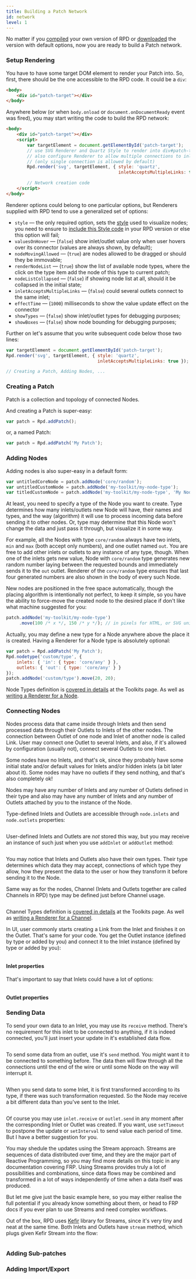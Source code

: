 ```yaml
---
title: Building a Patch Network
id: network
level: 1
---
```


No matter if you [compiled](./setup.html#Compilation) your own version of RPD or [downloaded](./setup.html#Download) the version with default options, now you are ready to build a Patch network.

<!-- Here's an example of a very simple patch, just to give you an idea on how easy it is to build one:

```html
<div id="patch-target"></div>
<script>
    var targetElement = document.getElementById('patch-target');
    var patch = Rpd.render('svg', targetElement, { style: 'quartz' });
    var randomNode = patch.addNode('core/random', 'Random');    
    var numberNode = patch.addNode('core/number', 'Number');
    randomNode.outlets['out'].connect(numberNode.inlets['in']);
    randomNode.inlets['min'].receive(10);
    randomNode.inlets['max'].receive(Kefir.repeat(function() {
        return Kefir.sequentially(1000, [100, 1000, 10000]);
    })); // will sequence 100, 1000, 10000, 100, 1000, 1000, ... sending new value every second
</script>
```

But of course that's not everything RPD capable of — there are much, much more possibilities covered below, and they may help you build very complex Patches. -->

### Setup Rendering

You have to have some target DOM element to render your Patch into. So, first,
there should be the one accessible to the RPD code. It could be a `div`:

```html
<body>
    <div id="patch-target"></div>
</body>
```

Anywhere below (or when `body.onload` or `document.onDocumentReady` event was fired), you may start writing the code to build the RPD network:

```html
<body>
    <div id="patch-target"></div>
    <script>
        var targetElement = document.getElementById('patch-target');
        // use SVG Renderer and Quartz Style to render into div#patch-target,
        // also configure Renderer to allow multiple connections to inlets
        // (only single connection is allowed by default)
        Rpd.render('svg', targetElement, { style: 'quartz',
                                           inletAcceptsMultipleLinks: true });

        // Network creation code
    </script>
</body>
```

Renderer options could belong to one particular options, but Renderers supplied with RPD tend to use a generalized set of options:

* `style` — the only required option, sets the [style](../examples.html#styles-and-renderers) used to visualize nodes; you need to ensure to [include this Style code](./setup.html#compilation-options) in your RPD version or else this option will fail;
* `valuesOnHover` — (`false`) show inlet/outlet value only when user hovers over its connector (values are always shown, by default);
* `nodeMovingAllowed` — (`true`) are nodes allowed to be dragged or should they be immovable;
* `renderNodeList` — (`true`) show the list of available node types, where the click on the type item add the node of this type to current patch;
* `nodeListCollapsed` — (`false`) if showing node list at all, should it be collapsed in the initial state;
* `inletAcceptsMultipleLinks` — (`false`) could several outlets connect to the same inlet;
* `effectTime` — (`1000`) milliseconds to show the value update effect on the connector
* `showTypes` — (`false`) show inlet/outlet types for debugging purposes;
* `showBoxes` — (`false`) show node bounding for debugging purposes;

Further on let's assume that you write subsequent code below those two lines:

```javascript
var targetElement = document.getElementById('patch-target');
Rpd.render('svg', targetElement, { style: 'quartz',
                                   inletAcceptsMultipleLinks: true });

// Creating a Patch, Adding Nodes, ...
```

### Creating a Patch

Patch is a collection and topology of connected Nodes.

And creating a Patch is super-easy:

```javascript
var patch = Rpd.addPatch();
```

or, a named Patch:

```javascript
var patch = Rpd.addPatch('My Patch');
```

### Adding Nodes

Adding nodes is also super-easy in a default form:

```javascript
var untitledCoreNode = patch.addNode('core/random');
var untitledCustomNode = patch.addNode('my-toolkit/my-node-type');
var titledCustomNode = patch.addNode('my-toolkit/my-node-type', 'My Node');
```

At least, you need to specify a type of the Node you want to create. Type determines how many inlets/outlets new Node will have, their names and types, and the way (algorithm) it will use to process incoming data before sending it to other nodes. Or, type may determine that this Node won't change the data and just pass it through, but visualize it in some way.

For example, all the Nodes with type `core/random` always have two inlets, `min` and `max` (both accept only numbers), and one outlet named `out`. You are free to add other inlets or outlets to any instance of any type, though. When one of the inlets gets new value, Node with `core/random` type generates new random number laying between the requested bounds and immediately sends it to the `out` outlet. Renderer of the `core/random` type ensures that last four generated numbers are also shown in the body of every such Node.

New nodes are positioned in the free space automatically, though the placing algorithm is intentionally not perfect, to keep it simple, so you have the ability to force-move the created node to the desired place if don't like what machine suggested for you:

```javascript
patch.addNode('my-toolkit/my-node-type')
     .move(100 /* x */, 150 /* y */); // in pixels for HTML, or SVG units
```


<!-- But nodes also could have options you may find useful. These options are passed as an object:

```javascript

```

* -->

Actually, you may define a new type for a Node anywhere above the place it is created. Having a Renderer for a Node type is absolutely optional:

```javascript
var patch = Rpd.addPatch('My Patch');
Rpd.nodetype('custom/type', {
    inlets: { 'in': { type: 'core/any' } },
    outlets: { 'out': { type: 'core/any' } }
});
patch.addNode('custom/type').move(20, 20);
```

<!-- TODO: embedded example -->

Node Types definition is [covered in details](./toolkits.html#defining-node-type) at the Toolkits page. As well as [writing a Renderer for a Node](./toolkits.html#writing-node-renderer).

### Connecting Nodes

Nodes process data that came inside through Inlets and then send processed data through their Outlets to Inlets of the other nodes. The connection between Outlet of one node and Inlet of another node is called Link. User may connect one Outlet to several Inlets, and also, if it's allowed by configuration (usually not), connect several Outlets to one Inlet.

<!-- TODO: some picture about how the process goes -->

Some nodes have no Inlets, and that's ok, since they probably have some initial state and/or default values for Inlets and/or hidden inlets (a bit later about it). Some nodes may have no outlets if they send nothing, and that's also completely ok!

Nodes may have any number of Inlets and any number of Outlets defined in their type and also may have any number of Inlets and any number of Outlets attached by you to the instance of the Node.

Type-defined Inlets and Outlets are accessible through `node.inlets` and `node.outlets` properties:

```javascript
```

User-defined Inlets and Outlets are _not_ stored this way, <!-- (since it's not allowed to mutate Node state from the code) --> but you may receive an instance of such just when you use `addInlet` or `addOutlet` method:

```javascript
```

You may notice that Inlets and Outlets also have their own types. Their type determines which data they may accept, connections of which type they allow, how they present the data to the user or how they transform it before sending it to the Node.

Same way as for the nodes, Channel (Inlets and Outlets together are called Channels in RPD) type may be defined just before Channel usage.

```javascript
```

Channel Types definition is [covered in details](./toolkits.html#defining-channel-type) at the Toolkits page. As well as [writing a Renderer for a Channel](./toolkits.html#writing-channel-renderer).

In UI, user commonly starts creating a Link from the Inlet and finishes it on the Outlet. That's same for your code. You get the Outlet instance (defined by type or added by you) and connect it to the Inlet instance (defined by type or added by you):

```javascript
```

#### Inlet properties

That's important to say that Inlets could have a lot of options:

```javascript
```

#### Outlet properties

### Sending Data

To send your own data to an Inlet, you may use its `receive` method. There's no requirement for this inlet to be connected to anything, if it is indeed connected, you'll just insert your update in it's established data flow.

```javascript
```

To send some data from an outlet, use it's `send` method. You might want it to be connected to something before. The data then will flow through all the connections until the end of the wire or until some Node on the way will interrupt it.

```javascript
```

When you send data to some Inlet, it is first transformed according to its type, if there was such transformation requested. So the Node may receive a bit different data than you've sent to the Inlet.

```javascript
```

Of course you may use `inlet.receive` or `outlet.send` in any moment after the corresponding Inlet or Outlet was created. If you want, use `setTimeout` to postpone the update or `setInterval` to send value each period of time. But I have a better suggestion for you.

You may shedule the updates using the Stream approach. Streams are sequences of data distributed over time, and they are the major part of Reactive Programming, so you may find more details on this topic in any documentation covering FRP. Using Streams provides truly a lot of possibilities and combinations, since data flows may be combined and transformed in a lot of ways independently of time when a data itself was produced.

But let me give just the basic example here, so you may either realise the full potential if you already know something about them, or head to FRP docs if you ever plan to use Streams and need complex workflows.

Out of the box, RPD uses [Kefir][kefir] library for Streams, since it's very tiny and neat <!-- laconic --> at the same time. Both Inlets and Outlets have `stream` method, which plugs given Kefir Stream into the flow:

```javascript
```

### Adding Sub-patches

### Adding Import/Export

[kefir]: http://rpominov.github.io/kefir
